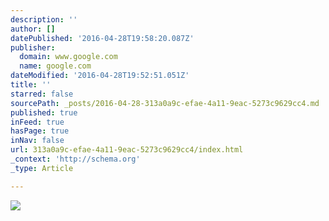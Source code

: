 ```yaml
---
description: ''
author: []
datePublished: '2016-04-28T19:58:20.087Z'
publisher:
  domain: www.google.com
  name: google.com
dateModified: '2016-04-28T19:52:51.051Z'
title: ''
starred: false
sourcePath: _posts/2016-04-28-313a0a9c-efae-4a11-9eac-5273c9629cc4.md
published: true
inFeed: true
hasPage: true
inNav: false
url: 313a0a9c-efae-4a11-9eac-5273c9629cc4/index.html
_context: 'http://schema.org'
_type: Article

---
```

![](https://encrypted-tbn0.gstatic.com/images?q=tbn:ANd9GcTjUt9INoU4UC8Eg7spJnp4AHw3VRv3d4TwoUcGiINR1e2oiBwS)